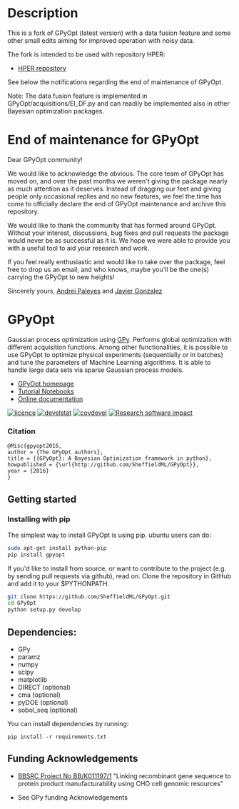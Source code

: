 # Description

This is a fork of GPyOpt (latest version) with a data fusion feature and some other small edits aiming for improved operation with noisy data.

The fork is intended to be used with repository HPER:

* [HPER repository](https://github.com/TadaSanar/HPER/)

See below the notifications regarding the end of maintenance of GPyOpt.

Note: The data fusion feature is implemented in GPyOpt/acquisitions/EI_DF.py and can readily be implemented also in other Bayesian optimization packages.

# End of maintenance for GPyOpt

Dear GPyOpt community!

We would like to acknowledge the obvious. The core team of GPyOpt has moved on, and over the past months we weren't giving the package nearly as much attention as it deserves. Instead of dragging our feet and giving people only occasional replies and no new features, we feel the time has come to officially declare the end of GPyOpt maintenance and archive this repository.

We would like to thank the community that has formed around GPyOpt. Without your interest, discussions, bug fixes and pull requests the package would never be as successful as it is. We hope we were able to provide you with a useful tool to aid your research and work.

If you feel really enthusiastic and would like to take over the package, feel free to drop us an email, and who knows, maybe you'll be the one(s) carrying the GPyOpt to new heights!

Sincerely yours,
[Andrei Paleyes](https://paleyes.info/) and [Javier Gonzalez](https://javiergonzalezh.github.io/)


# GPyOpt

Gaussian process optimization using [GPy](http://sheffieldml.github.io/GPy/). Performs global optimization with different acquisition functions. Among other functionalities, it is possible to use GPyOpt to optimize physical experiments (sequentially or in batches) and tune the parameters of Machine Learning algorithms. It is able to handle large data sets via sparse Gaussian process models.

* [GPyOpt homepage](http://sheffieldml.github.io/GPyOpt/)
* [Tutorial Notebooks](http://nbviewer.ipython.org/github/SheffieldML/GPyOpt/blob/master/manual/index.ipynb)
* [Online documentation](http://gpyopt.readthedocs.io/)

[![licence](https://img.shields.io/badge/licence-BSD-blue.svg)](http://opensource.org/licenses/BSD-3-Clause)  [![develstat](https://travis-ci.org/SheffieldML/GPyOpt.svg?branch=master)](https://travis-ci.org/SheffieldML/GPyOpt) [![covdevel](http://codecov.io/github/SheffieldML/GPyOpt/coverage.svg?branch=master)](http://codecov.io/github/SheffieldML/GPyOpt?branch=master) [![Research software impact](http://depsy.org/api/package/pypi/GPyOpt/badge.svg)](http://depsy.org/package/python/GPyOpt)

### Citation

```
@Misc{gpyopt2016,
author = {The GPyOpt authors},
title = {{GPyOpt}: A Bayesian Optimization framework in python},
howpublished = {\url{http://github.com/SheffieldML/GPyOpt}},
year = {2016}
}
```

## Getting started

### Installing with pip

The simplest way to install GPyOpt is using pip. ubuntu users can do:

```bash
sudo apt-get install python-pip
pip install gpyopt
```

If you'd like to install from source, or want to contribute to the project (e.g. by sending pull requests via github), read on. Clone the repository in GitHub and add it to your $PYTHONPATH.

```bash
git clone https://github.com/SheffieldML/GPyOpt.git
cd GPyOpt
python setup.py develop
```

## Dependencies:

  - GPy
  - paramz
  - numpy
  - scipy
  - matplotlib
  - DIRECT (optional)
  - cma (optional)
  - pyDOE (optional)
  - sobol_seq (optional)

You can install dependencies by running:
```
pip install -r requirements.txt
```


##  Funding Acknowledgements

* [BBSRC Project No BB/K011197/1](http://staffwww.dcs.shef.ac.uk/people/N.Lawrence/projects/recombinant/) "Linking recombinant gene sequence to protein product manufacturability using CHO cell genomic resources"

* See GPy funding Acknowledgements
